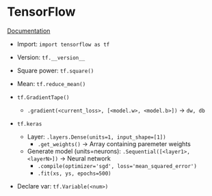 # TensorFlow

[Documentation](https://www.tensorflow.org/api_docs)

- Import: `import tensorflow as tf`
- Version: `tf.__version__`
- Square power: `tf.square()`
- Mean: `tf.reduce_mean()`
- `tf.GradientTape()`
	- `.gradient(<current_loss>, [<model.w>, <model.b>])` -> `dw, db`

- `tf.keras`
	- Layer: `.layers.Dense(units=1, input_shape=[1])`
		- `.get_weights()` -> Array containing paremeter weights
	- Generate model (units=neurons):  `.Sequential([<layer1>, <layerN>])` -> Neural network
		- `.compile(optimizer='sgd', loss='mean_squared_error')`
		- `.fit(xs, ys, epochs=500)`

- Declare var: `tf.Variable(<num>)`

